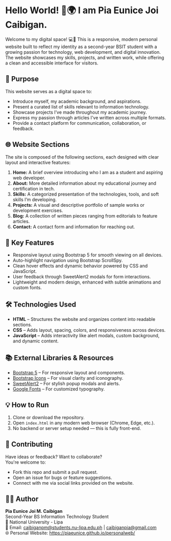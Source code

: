 # Hello World! 👋🌍 I am Pia Eunice Joi Caibigan.
Welcome to my digital space! 💻🩷 This is a responsive, modern personal website built to reflect my identity as a second-year BSIT student with a growing passion for technology, web development, and digital innovation. The website showcases my skills, projects, and written work, while offering a clean and accessible interface for visitors.

## 🚀 Purpose
This website serves as a digital space to:
- Introduce myself, my academic background, and aspirations.
- Present a curated list of skills relevant to information technology.
- Showcase projects I’ve made throughout my academic journey.
- Express my passion through articles I've written across multiple formats.
- Provide a contact platform for communication, collaboration, or feedback.

## 🌐 Website Sections
The site is composed of the following sections, each designed with clear layout and interactive features:
1. **Home:** A brief overview introducing who I am as a student and aspiring web developer.
2. **About:** More detailed information about my educational journey and certification in tech.
3. **Skills:** A categorized presentation of the technologies, tools, and soft skills I’m developing.
4. **Projects:** A visual and descriptive portfolio of sample works or development exercises.
5. **Blog:** A collection of written pieces ranging from editorials to feature articles.
6. **Contact:** A contact form and information for reaching out.

## 🌟 Key Features
- Responsive layout using Bootstrap 5 for smooth viewing on all devices.
- Auto-highlight navigation using Bootstrap ScrollSpy.
- Clean hover effects and dynamic behavior powered by CSS and JavaScript.
- User feedback through SweetAlert2 modals for form interactions.
- Lightweight and modern design, enhanced with subtle animations and custom fonts.

## 🛠️ Technologies Used
- **HTML** – Structures the website and organizes content into readable sections.
- **CSS** – Adds layout, spacing, colors, and responsiveness across devices.
- **JavaScript** – Adds interactivity like alert modals, custom background, and dynamic content.

## 📚 External Libraries & Resources
- [Bootstrap 5](https://getbootstrap.com/) – For responsive layout and components.
- [Bootstrap Icons](https://icons.getbootstrap.com/) – For visual clarity and iconography.
- [SweetAlert2](https://sweetalert2.github.io/) – For stylish popup modals and alerts.
- [Google Fonts](https://fonts.google.com/) – For customized typography.

## 💡 How to Run
1. Clone or download the repository.
2. Open `index.html` in any modern web browser (Chrome, Edge, etc.).
3. No backend or server setup needed — this is fully front-end.

## 🤝 Contributing
Have ideas or feedback? Want to collaborate? <br/>
You're welcome to:
- Fork this repo and submit a pull request.
- Open an issue for bugs or feature suggestions.  
- Connect with me via social links provided on the website.

## 🙋‍♀️ Author
**Pia Eunice Joi M. Caibigan** <br/>
Second-Year BS Information Technology Student <br/>
📍 National University - Lipa<br/>
📧 Email: caibiganpm@students.nu-lipa.edu.ph | caibiganpia@gmail.com <br/>
🌐 Personal Website: https://piaeunice.github.io/personalweb/
